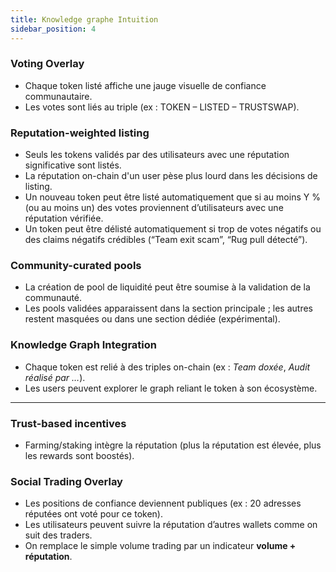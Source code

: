 ```yaml
---
title: Knowledge graphe Intuition
sidebar_position: 4
---
```



### Voting Overlay
  - Chaque token listé affiche une jauge visuelle de confiance communautaire.  
  - Les votes sont liés au triple (ex : TOKEN – LISTED – TRUSTSWAP).
	
### Reputation-weighted listing
  - Seuls les tokens validés par des utilisateurs avec une réputation significative sont listés.  
  - La réputation on-chain d'un user pèse plus lourd dans les décisions de listing.  
  - Un nouveau token peut être listé automatiquement que si au moins Y % (ou au moins un) des votes proviennent d’utilisateurs avec une réputation vérifiée.
  - Un token peut être délisté automatiquement si trop de votes négatifs ou des claims négatifs crédibles (“Team exit scam”, “Rug pull détecté”).

### Community-curated pools
  - La création de pool de liquidité peut être soumise à la validation de la communauté.  
  - Les pools validées apparaissent dans la section principale ; les autres restent masquées ou dans une section dédiée (expérimental).

### Knowledge Graph Integration
  - Chaque token est relié à des triples on-chain (ex : *Team doxée*, *Audit réalisé par …*).  
  - Les users peuvent explorer le graph reliant le token à son écosystème.

  ---

### Trust-based incentives
  - Farming/staking intègre la réputation (plus la réputation est élevée, plus les rewards sont boostés).


### Social Trading Overlay
  - Les positions de confiance deviennent publiques (ex : 20 adresses réputées ont voté pour ce token).  
  - Les utilisateurs peuvent suivre la réputation d’autres wallets comme on suit des traders.  
  - On remplace le simple volume trading par un indicateur **volume + réputation**.
